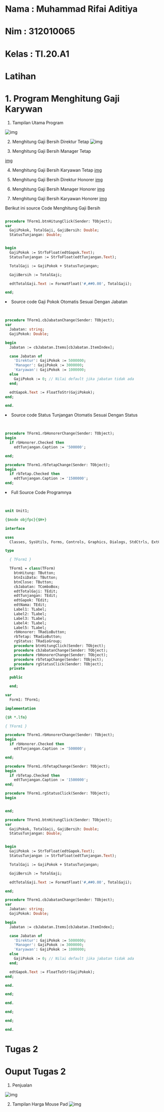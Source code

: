 # Nama      : Muhammad Rifai Aditiya
# Nim       : 312010065
# Kelas     : TI.20.A1

# Latihan

# 1. Program Menghitung Gaji Karywan
 1. Tampilan Utama Program

 ![img](img/Tampilan%20Utama.png)

2. Menghitung Gaji Bersih Direktur Tetap
![img](img/Gaji%20Tetap%20Direktur.png)

3. Menghitung Gaji Bersih Manager Tetap

[img](img/Gaji%20Tetap%20Manager.png)

4. Menghitung Gaji Bersih Karyawan Tetap
[img](img/Gaji%20Karyawan.png)

5. Menghitung Gaji Bersih Direktur Honorer
[img](img/Gaji%20Honorer%20Direktur.png)
6. Menghitung Gaji Bersih Manager Honorer
[img](img/Gaji%20Honorer%20Direktur.png)
7. Menghitung Gaji Bersih Karyawan Honorer
[img](img/Gaji%20Honorer%20Karyawan.png)

Berikut ini source Code Menghitung Gaji Bersih

```pascal

procedure TForm1.btnHitungClick(Sender: TObject);
var
  GajiPokok, TotalGaji, GajiBersih: Double;
  StatusTunjangan: Double;


begin
  GajiPokok := StrToFloat(edtGapok.Text);
  StatusTunjangan := StrToFloat(edtTunjangan.Text);

  TotalGaji := GajiPokok + StatusTunjangan;

  GajiBersih := TotalGaji;

  edtTotalGaji.Text := FormatFloat('#,##0.00', TotalGaji);

end;              

```

<li>Source code Gaji Pokok Otomatis Sesuai Dengan Jabatan</li></br>

```pascal

procedure TForm1.cbJabatanChange(Sender: TObject);
var
  Jabatan: string;
  GajiPokok: Double;

begin
  Jabatan := cbJabatan.Items[cbJabatan.ItemIndex];

  case Jabatan of
    'Direktur': GajiPokok := 5000000;
    'Manager': GajiPokok := 3000000;
    'Karyawan': GajiPokok := 1000000;
  else
    GajiPokok := 0; // Nilai default jika jabatan tidak ada
  end;

  edtGapok.Text := FloatToStr(GajiPokok);
end;

end.     


```

<li>Source code Status Tunjangan Otomatis Sesuai Dengan Status</li></br>

```pascal

procedure TForm1.rbHonorerChange(Sender: TObject);
begin
  if rbHonorer.Checked then
    edtTunjangan.Caption := '500000';

end;

procedure TForm1.rbTetapChange(Sender: TObject);
begin
  if rbTetap.Checked then
    edtTunjangan.Caption := '1500000';
end; 


```

<li>Full Source Code Programnya</li></br>

```pascal

unit Unit1;

{$mode objfpc}{$H+}

interface

uses
  Classes, SysUtils, Forms, Controls, Graphics, Dialogs, StdCtrls, ExtCtrls;

type

  { TForm1 }

  TForm1 = class(TForm)
    btnHitung: TButton;
    btnIsiData: TButton;
    btnClose: TButton;
    cbJabatan: TComboBox;
    edtTotalGaji: TEdit;
    edtTunjangan: TEdit;
    edtGapok: TEdit;
    edtNama: TEdit;
    Label1: TLabel;
    Label2: TLabel;
    Label3: TLabel;
    Label4: TLabel;
    Label5: TLabel;
    rbHonorer: TRadioButton;
    rbTetap: TRadioButton;
    rgStatus: TRadioGroup;
    procedure btnHitungClick(Sender: TObject);
    procedure cbJabatanChange(Sender: TObject);
    procedure rbHonorerChange(Sender: TObject);
    procedure rbTetapChange(Sender: TObject);
    procedure rgStatusClick(Sender: TObject);
  private

  public

  end;

var
  Form1: TForm1;

implementation

{$R *.lfm}

{ TForm1 }

procedure TForm1.rbHonorerChange(Sender: TObject);
begin
  if rbHonorer.Checked then
    edtTunjangan.Caption := '500000';

end;

procedure TForm1.rbTetapChange(Sender: TObject);
begin
  if rbTetap.Checked then
    edtTunjangan.Caption := '1500000';
end;

procedure TForm1.rgStatusClick(Sender: TObject);
begin


end;

procedure TForm1.btnHitungClick(Sender: TObject);
var
  GajiPokok, TotalGaji, GajiBersih: Double;
  StatusTunjangan: Double;


begin
  GajiPokok := StrToFloat(edtGapok.Text);
  StatusTunjangan := StrToFloat(edtTunjangan.Text);

  TotalGaji := GajiPokok + StatusTunjangan;

  GajiBersih := TotalGaji;

  edtTotalGaji.Text := FormatFloat('#,##0.00', TotalGaji);

end;

procedure TForm1.cbJabatanChange(Sender: TObject);
var
  Jabatan: string;
  GajiPokok: Double;

begin
  Jabatan := cbJabatan.Items[cbJabatan.ItemIndex];

  case Jabatan of
    'Direktur': GajiPokok := 5000000;
    'Manager': GajiPokok := 3000000;
    'Karyawan': GajiPokok := 1000000;
  else
    GajiPokok := 0; // Nilai default jika jabatan tidak ada
  end;

  edtGapok.Text := FloatToStr(GajiPokok);
end;

end.

end;

end.

end;

end;

end.


```

# Tugas 2 

# Ouput Tugas 2

1. Penjualan 

![img](img/penjualan.png)

2. Tampilan Harga Mouse Pad
![img](img/Mouse%20Pad.png)
